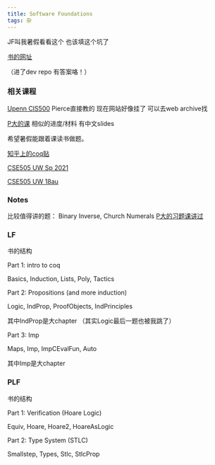 ```yaml
---
title: Software Foundations
tags: 杂
---
```


JF叫我暑假看看这个 也该填这个坑了

<!--more-->

[书的网址](https://softwarefoundations.cis.upenn.edu/)

（进了dev repo 有答案咯！）

### 相关课程

[Upenn CIS500](https://www.seas.upenn.edu/~cis500/current/index.html#schedule) Pierce直接教的 现在网站好像挂了 可以去web archive找

[P大的课](https://xiongyingfei.github.io/SF/2022/materials.html) 相似的进度/材料 有中文slides

希望暑假能跟着课读书做题。

[知乎上的coq贴](https://zhuanlan.zhihu.com/p/54164515)

[CSE505 UW Sp 2021](https://sites.google.com/cs.washington.edu/cse-505-spring-2021/home)

[CSE505 UW 18au](https://sites.google.com/cs.washington.edu/cse-505-18au/home)

### Notes

比较值得讲的题： Binary Inverse, Church Numerals [P大的习题课讲过](https://xiongyingfei.github.io/SF/2022/slides/exercise-1.pdf)


### LF

书的结构

Part 1: intro to coq

Basics, Induction, Lists, Poly, Tactics

Part 2: Propositions (and more induction)

Logic, IndProp, ProofObjects, IndPrinciples

其中IndProp是大chapter （其实Logic最后一题也被我跳了）

Part 3: Imp

Maps, Imp, ImpCEvalFun, Auto

其中Imp是大chapter

### PLF

书的结构

Part 1: Verification (Hoare Logic)

Equiv, Hoare, Hoare2, HoareAsLogic

Part 2: Type System (STLC)

Smallstep, Types, Stlc, StlcProp





